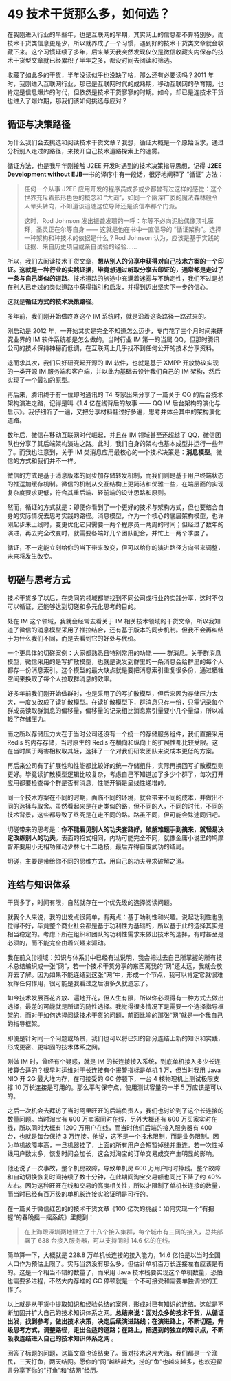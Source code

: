 # 49 技术干货那么多，如何选？

在我刚进入行业的早些年，也是互联网的早期，其实网上的信息都不算特别多，而技术干货类信息更是少，所以就养成了一个习惯，遇到好的技术干货类文章就会收藏下来。这个习惯延续了多年，后来某天我突然发现仅仅是微信收藏夹内保存的技术干货型文章就已经累积了半年之多，都没时间去阅读和筛选。

收藏了如此多的干货，半年没读似乎也没缺了啥，那么还有必要读吗？2011 年时，我刚进入互联网行业，那已是互联网时代的成熟期，移动互联网的孕育期，也肯定是信息爆炸的时代，但依然是技术干货寥寥的时期。如今，却已是连技术干货也进入了爆炸期，那我们该如何挑选与应对？

## 循证与决策路径

为什么我们会去挑选和阅读技术干货文章？我想，循证大概是一个原始诉求，通过分析别人走过的路径，来拨开自己技术道路探索上的迷雾。

循证方法，也是我早年刚接触 J2EE 开发时遇到的技术决策指导思想，记得  **J2EE Development without EJB**一书的译序中有一段话，很好地阐释了 “循证” 方法：

> 任何一个从事 J2EE 应用开发的程序员或多或少都曾有过这样的感觉：这个世界充斥着形形色色的概念和 “大词”，如同一个幽深广袤的魔法森林般令人晕头转向，不知道该追随这位导师还是该信奉那个门派。
>
> 这时，Rod Johnson 发出振聋发聩的一呼：尔等不必向泥胎偶像顶礼膜拜，圣灵正在尔等自身 —— 这就是他在书中一直倡导的 “循证架构”。选择一种架构和种技术的依据是什么？Rod Johnson 认为，应该是基于实践的证据、来自历史项目或亲自试验的经验……

所以，我们去阅读技术干货文章，**想从别人的分享中获得对自己技术方案的一个印证。这就是一种行业的实践证据，毕竟想通过听取分享去印证的，通常都是走过了一条与自己类似的道路**。技术道路的旅途中充满着迷雾与不确定性，我们不过是想在别人已走过的类似道路中获得指引和启发，并得到迈出坚实下一步的信心。

这就是**循证方式的技术决策路径**。

多年前，我们刚开始做咚咚这个 IM 系统时，就是沿着这条路径一路过来的。

刚启动是 2012 年，一开始其实是完全不知道怎么迈步，专门花了三个月时间来研究业界的 IM 软件系统都是怎么做的。当时行业 IM 第一的当属 QQ，但那时腾讯公司的技术保持神秘而低调，在互联网上几乎找不到任何公开的技术分享资料。

退而求其次，我们只好研究起开源的 IM 软件，也就是基于 XMPP 开放协议实现的一类开源 IM 服务端和客户端，并以此为基础去设计我们自己的 IM 架构，然后实现了一个最初的原型。

再后来，腾讯终于有一位即时通讯的 T4 专家出来分享了一篇关于 QQ 的后台技术架构演进之路，记得是叫《1.4 亿在线背后的故事 —— QQ IM 后台架构的演化与启示》。我仔细听了一遍，又把分享材料翻过好多遍，思考并体会其中的架构演化道路。

数年后，微信在移动互联网时代崛起，并且在 IM 领域甚至还超越了 QQ，微信团队也分享了其后端架构演进之路。此时，我们自身的架构也基本成型并运行一些年了。而我也注意到，关于 IM 类消息应用最核心的一个技术决策是：**消息模型**。微信的方式和我们并不一样。

微信的方式是基于消息版本的同步加存储转发机制，而我们则是基于用户终端状态的推送加缓存机制。微信的机制从交互结构上更简洁和优雅一些，在端层面的实现复杂度要求更低，符合其重后端、轻前端的设计思路和原则。

然而，循证的方式就是：即便你看到了一个更好的技术与架构方式，但也要结合自身的实际情况去思考实践的路径。消息模型，作为一个核心的底层架构模型，也许刚起步未上线时，变更优化它只需要一两个程序员一两周的时间；但经过了数年的演进，再去完全改变时，就需要各端好几个团队配合，并忙上一两个季度了。

循证，不一定能立刻给你的当下带来改变，但可以给你的演进路径方向带来调整，未来将发生改变。

## 切磋与思考方式

技术干货多了以后，在类同的领域都能找到不同公司或行业的实践分享，这时不仅可以循证，还能够达到切磋和多元化思考的目的。

处在 IM 这个领域，我就会经常去看关于 IM 相关技术领域的干货文章，所以我知道了微信的消息模型采用了推拉结合，还有基于版本的同步机制。但我不会再纠结于为什么我们不同，而是去看到它的好处与代价。

一个更具体的切磋案例：大家都熟悉且特别常用的功能 —— 群消息。关于群消息模型，微信采用的是写扩散模型，也就是说发到群里的一条消息会给群里的每个人都存一份消息索引。这个模型的最大缺点就是要把消息索引重复很多份，通过牺牲空间来换取了每个人拉取群消息的效率。

好多年前我们刚开始做群时，也是采用了的写扩散模型，但后来因为存储压力太大，一度又改成了读扩散模型。在读扩散模型下，群消息只存一份，只需记录每个群成员读取群消息的偏移量，偏移量的记录相比消息索引量要小几个量级，所以减轻了存储压力。

而之所以存储压力大在于当时公司还没有一个统一的存储服务组件，我们直接采用 Redis 的内存存储，当时原生的 Redis 在横向和纵向上的扩展性都比较受限。这在当时属于两害相权取其轻，选择了一个对我们研发团队来说成本更低的方案。

再后来公司有了扩展性和性能都比较好的统一存储组件，实际再换回写扩散模型则更好。毕竟读扩散模型逻辑比较复杂，考虑自己不知道加了多少个群了，每次打开应用都要检查每个群是否有消息，性能开销是呈线性递增的。

同一个技术方案在不同的时期，面临不同的环境，就会带来不同的成本，并做出不同的选择与取舍。虽然看起来是在走类似的路，但不同的人，不同的时代，不同的技术背景，这些都导致了终究是在走不同的路。路虽不同，但可能会殊途同归吧。

切磋带来的思考是：**你不能看见别人的功夫套路好，破解难题手到擒来，就轻易决定改练别人的功夫**。表面的招式相同，内功可能完全不同，就像金庸小说里的鸠摩智非要用小无相功催动少林七十二绝技，最后弄得自废武功的结局。

切磋，主要是带给你不同的思维方式，用自己的功夫寻求破解之道。

## 连结与知识体系

干货多了，时间有限，自然就存在一个优先级的选择阅读问题。

就我个人来说，我的出发点很简单，有两点：基于功利性和兴趣。说起功利性也别觉得不好，毕竟整个商业社会都是基于功利性为基础的，所以基于此的选择其实是相当稳定的。考虑下所在组织和团队的功利性需求来做出技术的选择，有时甚至是必须的，而不能完全由着兴趣来驱动。

我在前文\[《领域：知识与体系》\]中已经有过说明，我会把过去自己所掌握的所有技术总结编织成一张“网”，若一个技术干货分享的东西离我的“网”还太远，我就会放弃去了解。因为如果不能连结到这张“网”中，形成一个节点，我可以肯定它就很难发挥任何作用，很可能是我看过之后没多久就遗忘了。

如今技术发展百花齐放、遍地开花，但人生有限，所以你必须得有一种方式去做出选择，最差的可能就是所谓的随性选择。我觉得很多情况下是需要一个选择指导框架的，而对于如何选择阅读技术干货的问题，前面比喻的那张“网”就是一个我自己的指导框架。

即便是针对同一个问题或场景，我们也可以将已知的部分连结上新的知识和实践，形成更密、更牢固的技术体系之网。

刚做 IM 时，曾经有个疑惑，就是 IM 的长连接接入系统，到底单机接入多少长连接算合适的？很早时运维对于长连接有个报警指标是单机 1 万，但当时我用 Java NIO 开 2G 最大堆内存，在可接受的 GC 停顿下，一台 4 核物理机上测试极限支撑 10 万长连接是可用的。那么平时保守点，使用测试容量的一半 5 万应该是可以的。

之后一次机会去拜访了当时阿里旺旺的后端负责人，我们也讨论到了这个长连接的数量问题。当时淘宝有 600 万卖家同时在线，另外大概还有 600 万买家实时在线，所以同时大概有 1200 万用户在线，而当时他们后端的接入服务器有 400 台，也就是每台保持 3 万连接。他说，这不是一个技术限制，而是业务限制。因为单机故障率高，一旦机器挂了，上面的所有用户会短暂掉线并重连。若一次性掉线用户数太多，恢复时间会加长，这会对淘宝的订单交易成交产生明显的影响。

他还说了一次事故，整个机房故障，导致单机房 600 万用户同时掉线。整个故障和自动切换恢复时间持续了数十分钟，在此期间淘宝交易额也同比下降了约 40% 左右。因为这种旺旺在线和交易的高度相关性，所以才限制了单机长连接的数量，而当时已经有百万级的单机长连接实验证明是可行的。

在一篇关于微信红包的的技术干货文章《100 亿次的挑战：如何实现一个“有把握”的春晚摇一摇系统》里提到：

> 在上海跟深圳两地建立了十八个接入集群，每个城市有三网的接入，总共部署了 638 台接入服务器，可以支持同时 14.6 亿的在线。

简单算一下，大概就是 228.8 万单机长连接的接入能力，14.6 亿怕是以当时全国人口作为预估上限了。实际当然没有那么多，但估计单机百万长连接左右应该是有的。这是一个相当不错的数量了，而采用 Java 技术栈要实现这个单机数量，恐怕也需要多进程，不然大内存堆的 GC 停顿就是一个不可接受和需要单独调优的工作了。

以上就是从干货中提取知识和经验总结的案例，形成对已有知识的连结。这就是不断加固并扩大自己的技术知识体系之网。**总结来说：面对众多的技术干货，从循证出发，找到参考，做出技术决策，决定后续演进路线；在演进路上，不断切磋，升级思考方式，调整路径，走出合适的道路；在路上，把遇到的独立的知识点，不断吸收连结进入自己的技术知识体系之网** 。

回答了标题的问题，这篇文章也该结束了。面对技术这片大海，我们都是一个渔民，三天打鱼，两天结网。愿你的“网”越结越大，捞的“鱼”也越来越多，也欢迎留言分享下你的“打鱼”和“结网”经历。
